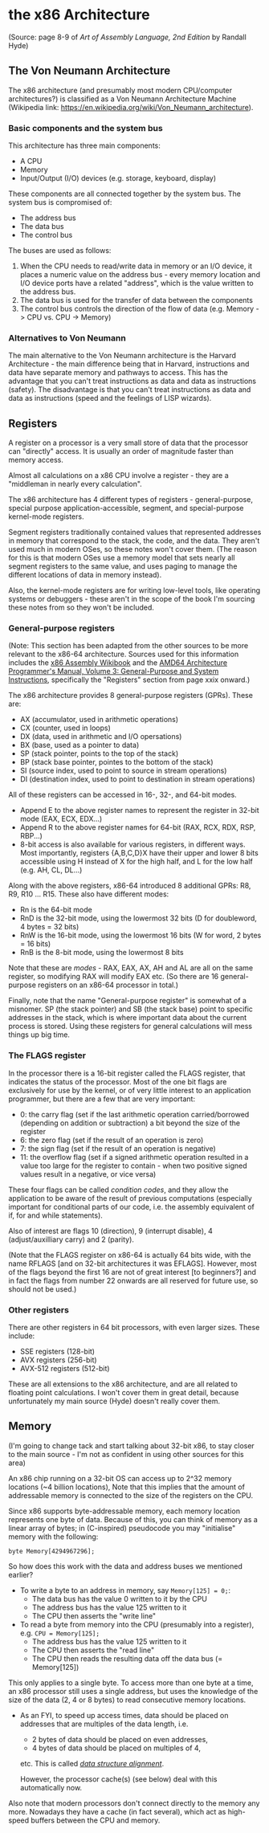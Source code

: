 # the x86 Architecture
(Source: page 8-9 of _Art of Assembly Language, 2nd Edition_ by Randall Hyde)


## The Von Neumann Architecture
The x86 architecture (and presumably most modern CPU/computer architectures?) is classified as a
Von Neumann Architecture Machine (Wikipedia link:
https://en.wikipedia.org/wiki/Von_Neumann_architecture).

### Basic components and the system bus
This architecture has three main components:
- A CPU
- Memory
- Input/Output (I/O) devices (e.g. storage, keyboard, display)

These components are all connected together by the system bus. The system bus is compromised of:
- The address bus
- The data bus
- The control bus

The buses are used as follows:
1. When the CPU needs to read/write data in memory or an I/O device, it places a numeric value on
   the address bus - every memory location and I/O device ports have a related "address", which is
   the value written to the address bus.
2. The data bus is used for the transfer of data between the components
3. The control bus controls the direction of the flow of data (e.g. Memory -> CPU vs. CPU -> Memory)

### Alternatives to Von Neumann
The main alternative to the Von Neumann architecture is the Harvard Architecture - the main
difference being that in Harvard, instructions and data have separate memory and pathways to access.
This has the advantage that you can't treat instructions as data and data as instructions (safety).
The disadvantage is that you can't treat instructions as data and data as instructions (speed and
the feelings of LISP wizards).

## Registers
A register on a processor is a very small store of data that the processor can "directly" access. It
is usually an order of magnitude faster than memory access.

Almost all calculations on a x86 CPU involve a register - they are a "middleman in nearly every
calculation".

The x86 architecture has 4 different types of registers - general-purpose, special purpose
application-accessible, segment, and special-purpose kernel-mode registers.

Segment registers traditionally contained values that represented addresses in memory that
correspond to the stack, the code, and the data. They aren't used much in modern OSes, so these
notes won't cover them. (The reason for this is that modern OSes use a memory model that sets nearly
all segment registers to the same value, and uses paging to manage the different locations of data in
memory instead).

Also, the kernel-mode registers are for writing low-level tools, like operating systems or
debuggers - these aren't in the scope of the book I'm sourcing these notes from so they won't be
included.

### General-purpose registers
(Note: This section has been adapted from the other sources to be more relevant to the x86-64
architecture.  Sources used for this information includes the [x86 Assembly
Wikibook](https://en.wikibooks.org/wiki/X86_Assembly/X86_Architecture) and the [AMD64 Architecture
Programmer's Manual, Volume 3: General-Purpose and System
Instructions](https://www.amd.com/system/files/TechDocs/24594.pdf), specifically the "Registers"
section from page xxix onward.)

The x86 architecture provides 8 general-purpose registers (GPRs). These are:
- AX (accumulator, used in arithmetic operations)
- CX (counter, used in loops)
- DX (data, used in arithmetic and I/O opersations)
- BX (base, used as a pointer to data)
- SP (stack pointer, points to the top of the stack)
- BP (stack base pointer, pointes to the bottom of the stack)
- SI (source index, used to point to source in stream operations)
- DI (destination index, used to point to destination in stream operations)

All of these registers can be accessed in 16-, 32-, and 64-bit modes.
- Append E to the above register names to represent the register in 32-bit mode (EAX, ECX, EDX...)
- Append R to the above register names for 64-bit (RAX, RCX, RDX, RSP, RBP...)
- 8-bit access is also available for various registers, in different ways. Most importantly,
  registers {A,B,C,D}X have their upper and lower 8 bits accessible using H instead of X for the
  high half, and L for the low half (e.g. AH, CL, DL...)

Along with the above registers, x86-64 introduced 8 additional GPRs: R8, R9, R10 ... R15. These also
have different modes:
- Rn is the 64-bit mode
- RnD is the 32-bit mode, using the lowermost 32 bits (D for doubleword, 4 bytes = 32
  bits)
- RnW is the 16-bit mode, using the lowermost 16 bits (W for word, 2 bytes = 16 bits)
- RnB is the 8-bit mode, using the lowermost 8 bits

Note that these are _modes_ - RAX, EAX, AX, AH and AL are all on the same register, so modifying RAX
will modify EAX etc. (So there are 16 general-purpose registers on an x86-64 processor in total.)

Finally, note that the name "General-purpose register" is somewhat of a misnomer.  SP (the stack
pointer) and SB (the stack base) point to specific addresses in the stack, which is where important
data about the current process is stored. Using these registers for general calculations will mess
things up big time.

### The FLAGS register
In the processor there is a 16-bit register called the FLAGS register, that indicates the status of
the processor. Most of the one bit flags are exclusively for use by the kernel, or of very little
interest to an application programmer, but there are a few that are very important:
- 0: the carry flag (set if the last arithmetic operation carried/borrowed (depending on addition or
  subtraction) a bit beyond the size of the register
- 6: the zero flag (set if the result of an operation is zero)
- 7: the sign flag (set if the result of an operation is negative)
- 11: the overflow flag (set if a signed arithmetic operation resulted in a value too large for the
  register to contain - when two positive signed values result in a negative, or vice versa)

These four flags can be called _condition codes_, and they allow the application to be aware of the
result of previous computations (especially important for conditional parts of our code, i.e. the
assembly equivalent of if, for and while statements).

Also of interest are flags 10 (direction), 9 (interrupt disable), 4 (adjust/auxilliary carry) and 2
(parity).

(Note that the FLAGS register on x86-64 is actually 64 bits wide, with the name RFLAGS \[and on
32-bit architectures it was EFLAGS\]. However, most of the flags beyond the first 16 are not of
great interest \[to beginners?\] and in fact the flags from number 22 onwards are all reserved for
future use, so should not be used.)

### Other registers
There are other registers in 64 bit processors, with even larger sizes. These include:
- SSE registers (128-bit)
- AVX registers (256-bit)
- AVX-512 registers (512-bit)

These are all extensions to the x86 architecture, and are all related to floating point
calculations. I won't cover them in great detail, because unfortunately my main source (Hyde)
doesn't really cover them.

## Memory
(I'm going to change tack and start talking about 32-bit x86, to stay closer to the main source -
I'm not as confident in using other sources for this area)

An x86 chip running on a 32-bit OS can access up to 2^32 memory locations (~4 billion locations),
Note that this implies that the amount of addressable memory is connected to the size of the
registers on the CPU.

Since x86 supports byte-addressable memory, each memory location represents one byte of data.
Because of this, you can think of memory as a linear array of bytes; in (C-inspired) pseudocode you
may "initialise" memory with the following:

```
byte Memory[4294967296];
```

So how does this work with the data and address buses we mentioned earlier?
- To write a byte to an address in memory, say `Memory[125] = 0;`:
  - The data bus has the value 0 written to it by the CPU
  - The address bus has the value 125 written to it
  - The CPU then asserts the "write line"
- To read a byte from memory into the CPU (presumably into a register), e.g. `CPU = Memory[125];`
  - The address bus has the value 125 written to it
  - The CPU then asserts the "read line"
  - The CPU then reads the resulting data off the data bus (= Memory[125])

This only applies to a single byte. To access more than one byte at a time, an x86 processor still
uses a single address, but uses the knowledge of the size of the data (2, 4 or 8 bytes) to read
consecutive memory locations.
- As an FYI, to speed up access times, data should be placed on addresses that are multiples of the
  data length, i.e.
  - 2 bytes of data should be placed on even addresses,
  - 4 bytes of data should be placed on multiples of 4,

  etc. This is called [_data structure
  alignment_](https://en.wikipedia.org/wiki/Data_structure_alignment).

  However, the processor cache(s) (see below) deal with this automatically now.

Also note that modern processors don't connect directly to the memory any more. Nowadays they have a
cache (in fact several), which act as high-speed buffers between the CPU and memory.

